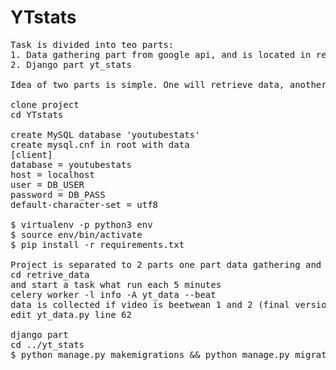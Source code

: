 # YTstats
<pre>
Task is divided into teo parts: 
1. Data gathering part from google api, and is located in retrieve_data.
2. Django part yt_stats

Idea of two parts is simple. One will retrieve data, another will display data. If one will crash another will work.

clone project
cd YTstats

create MySQL database 'youtubestats'
create mysql.cnf in root with data
[client]
database = youtubestats
host = localhost
user = DB_USER
password = DB_PASS
default-character-set = utf8

$ virtualenv -p python3 env 
$ source env/bin/activate
$ pip install -r requirements.txt

Project is separated to 2 parts one part data gathering and data insertation:
cd retrive_data
and start a task what run each 5 minutes
celery worker -l info -A yt_data --beat
data is collected if video is beetwean 1 and 2 (final version 0.95 and 1.05) hours online to change this 
edit yt_data.py line 62

django part 
cd ../yt_stats
$ python manage.py makemigrations && python manage.py migrate $$ python manage.py runserver
</pre>

